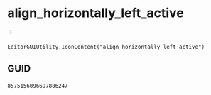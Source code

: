# align_horizontally_left_active
![](/img/align_horizontally_left_active.png)

``` CSharp
EditorGUIUtility.IconContent("align_horizontally_left_active")
```
## GUID
```
8575156096697886247
```
